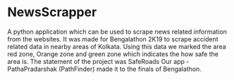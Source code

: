# NewsScrapper

A python application which can be used to scrape news related information from the websites.
It was made for Bengalathon 2K19 to scrape accident related data in nearby areas of Kolkata.
Using this data we marked the area red zone, Orange zone and green zone which indicates the how safe the area is.
The statement of the project was  SafeRoads
Our app - PathaPradarshak (PathFinder) made it to the finals of Bengalathon.
